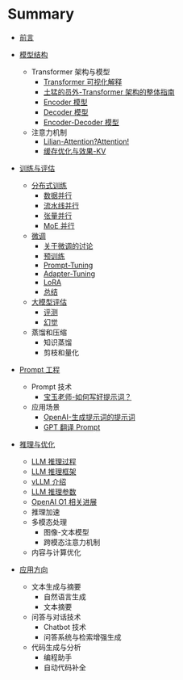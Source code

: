 # Summary

* [前言](README.md)

* [模型结构](Chap1-ModelArch/README.md)
  * Transformer 架构与模型
    * [Transformer 可视化解释](Chap1-ModelArch/transformer_arch/Infrastructure_transformer_transformer-explainer.md)
    * [土猛的员外-Transformer 架构的整体指南](Chap1-ModelArch/transformer_arch/Infrastructure_luxiangdong_Transformer-OverallArch.md)
    * [Encoder 模型](Chap1-ModelArch/transformer_arch/Infrastructure_HF_Encoder-models.md)
    * [Decoder 模型](Chap1-ModelArch/transformer_arch/Infrastructure_HF_Decoder-models.md)
    * [Encoder-Decoder 模型](Chap1-ModelArch/transformer_arch/Infrastructure_HF_Encoder-Decoder-models.md)
  * 注意力机制
    * [Lilian-Attention?Attention!](Chap1-ModelArch/attention/Advanced_Blog_AttentionAttention.md)
    * [缓存优化与效果-KV](Chap1-ModelArch/attention/mha-related.md)

* [训练与评估](Chap2-Training_Evaluation/README.md)
  * [分布式训练](Chap2-Training_Evaluation/distributed-training/overview.md)
    * [数据并行](Chap2-Training_Evaluation/distributed-training/data-parallel.md)
    * [流水线并行](Chap2-Training_Evaluation/distributed-training/pipeline-parallel.md)
    * [张量并行](Chap2-Training_Evaluation/distributed-training/pipeline-parallel.md)
    * [MoE 并行](Chap2-Training_Evaluation/distributed-training/moe-parallel.md)
  * [微调](Chap2-Training_Evaluation/fine-tuning/overview.md)
    * [关于微调的讨论](Chap2-Training_Evaluation/fine-tuning/finetuning-discussion.md)
    * [预训练](Chap2-Training_Evaluation/fine-tuning/pretrain.md)
    * [Prompt-Tuning](Chap2-Training_Evaluation/fine-tuning/prompt-tuning.md)
    * [Adapter-Tuning](Chap2-Training_Evaluation/fine-tuning/adapter-tuning.md)
    * [LoRA](Chap2-Training_Evaluation/fine-tuning/lora.md)
    * [总结](Chap2-Training_Evaluation/fine-tuning/summary.md)
  * [大模型评估](Chap2-Training_Evaluation/evaluation/README.md)
    * [评测](Chap2-Training_Evaluation/evaluation/evaluating.md)
    * [幻觉](Chap2-Training_Evaluation/evaluation/hallucination.md)
  * 蒸馏和压缩
    * 知识蒸馏
    * 剪枝和量化

* [Prompt 工程](Chap3-PromptEngr/README.md)
  * Prompt 技术
    * [宝玉老师-如何写好提示词？](Chap3-PromptEngr/prompt-tech_baoyu_how-to-write-good-prompt.md)
  * 应用场景
    * [OpenAI-生成提示词的提示词](Chap3-PromptEngr/prompt-app_openai-prompt-generation.md)
    * [GPT 翻译 Prompt](Chap3-PromptEngr/prompt-app_baoyu_translator-gpt-prompt.md)

* [推理与优化](Chap4-InferAndOpt/README.md)
  * [LLM 推理过程](Chap4-InferAndOpt/llm-inference-overview.md)
  * [LLM 推理框架](Chap4-InferAndOpt/infer-framework.md)
  * [vLLM 介绍](Chap4-InferAndOpt/vllm-framework.md)
  * [LLM 推理参数](Chap4-InferAndOpt/llm-inference-param.md)
  * [OpenAI O1 相关进展](Chap4-InferAndOpt/openai-o1-rel.md)
  * 推理加速
  * 多模态处理
    * 图像-文本模型
    * 跨模态注意力机制
  * 内容与计算优化

* [应用方向](Chap5-App/README.md)
  * 文本生成与摘要
    * 自然语言生成
    * 文本摘要
  * 问答与对话技术
    * Chatbot 技术
    * 问答系统与检索增强生成
  * 代码生成与分析
    * 编程助手
    * 自动代码补全


